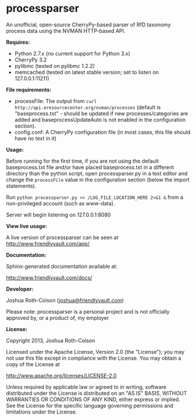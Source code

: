 processparser
=============

An unofficial, open-source CherryPy-based parser of RfD taxonomy process data using the NVMAN HTTP-based API.

**Requires:**

* Python 2.7.x (no current support for Python 3.x)
* CherryPy 3.2
* pylibmc (tested on pylibmc 1.2.2)
* memcached (tested on latest stable version; set to listen on 127.0.0.1:11211)

**File requirements:**

* processFile: The output from `curl http://api.eresourcecenter.org/nvman/processes` (default is
  "baseprocess.txt" - should be updated if new processes/categories are added and baseprocessUpdateAuto
  is not enabled in the configuration section). 
* config.conf: A CherryPy configuration file (in most cases, this file should have no text in it)

**Usage:**

Before running for the first time, if you are not using the default baseprocess.txt file and/or have placed
 baseprocess.txt in a different directory than the python script, open processparser.py in a text
 editor and change the `processFile` value in the configuration section (below the import statements).

Run `python processparser.py >> /LOG_FILE_LOCATION_HERE 2>&1 &` from a non-privileged account (such as www-data).

Server will begin listening on 127.0.0.1:8080

**View live usage:**

A live version of processparser can be seen at http://www.friendlyvault.com/app/

**Documentation:**

Sphinx-generated documentation available at:

http://www.friendlyvault.com/docs/

**Developer:**

Joshua Roth-Colson (joshua@friendlyvault.com)

Please note: processparser is a personal project and is not officially approved by, or a product of, my employer

**License:**

Copyright 2013, Joshua Roth-Colson

Licensed under the Apache License, Version 2.0 (the "License");
you may not use this file except in compliance with the License.
You may obtain a copy of the License at

http://www.apache.org/licenses/LICENSE-2.0

Unless required by applicable law or agreed to in writing, software
distributed under the License is distributed on an "AS IS" BASIS,
WITHOUT WARRANTIES OR CONDITIONS OF ANY KIND, either express or implied.
See the License for the specific language governing permissions and
limitations under the License.
